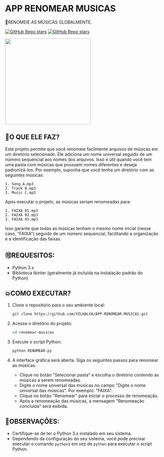 # APP RENOMEAR MUSICAS
🎈RENOMEIE AS MÚSICAS GLOBALMENTE.

[![GitHub Repo stars](https://img.shields.io/badge/VILHALVA-GITHUB-03A9F4?logo=github)](https://github.com/VILHALVA)
[![GitHub Repo stars](https://img.shields.io/badge/MEUS-CURSOS-03A9F4?logo=github)](https://github.com/VILHALVA?tab=repositories&q=CURSO&type=public&language=&sort=)

<img src="https://3.bp.blogspot.com/-wa5p691bnfM/XLHzMuTsZRI/AAAAAAAALCQ/_DHUH2dpmhcR7LrvsUCbCNw8qf2EC6bEQCLcBGAs/s1600/Rename.png" align="center" width="280"> <br>

## 🤎O QUE ELE FAZ?
Este projeto permite que você renomeie facilmente arquivos de músicas em um diretório selecionado. Ele adiciona um nome universal seguido de um número sequencial aos nomes dos arquivos. Isso é útil quando você tem uma pasta com músicas que possuem nomes diferentes e deseja padronizá-los.
Por exemplo, suponha que você tenha um diretório com as seguintes músicas:
```
1. Song A.mp3
2. Track B.mp3
3. Music C.mp3
```

Após executar o projeto, as músicas seriam renomeadas para:
```
1. FAIXA 01.mp3
2. FAIXA 02.mp3
3. FAIXA 03.mp3
```

Isso garante que todas as músicas tenham o mesmo nome inicial (nesse caso, "FAIXA") seguido de um número sequencial, facilitando a organização e a identificação das faixas.

## 🉑REQUESITOS:
* Python 3.x
* Biblioteca tkinter (geralmente já incluída na instalação padrão do Python)

## 💥COMO EXECUTAR?
1. Clone o repositório para o seu ambiente local:
   ```bash
   git clone https://github.com/VILHALVA/APP-RENOMEAR-MUSICAS.git
   ```

2. Acesse o diretório do projeto:
   ```bash
   cd renomear-musicas
   ```
   
3. Execute o script Python:
   ```bash
   python RENOMEAR.py
   ```

4. A interface gráfica será aberta. Siga os seguintes passos para renomear as músicas:
   - Clique no botão "Selecionar pasta" e escolha o diretório contendo as músicas a serem renomeadas.
   - Digite o nome universal das músicas no campo "Digite o nome universal das músicas". Por exemplo: "FAIXA".
   - Clique no botão "Renomear" para iniciar o processo de renomeação.
   - Após a renomeação das músicas, a mensagem "Renomeação concluída" será exibida.

## 💝OBSERVAÇÕES:

- Certifique-se de ter o Python 3.x instalado em seu sistema.
- Dependendo da configuração do seu sistema, você pode precisar executar o comando `python3` em vez de `python` para executar o script Python.
